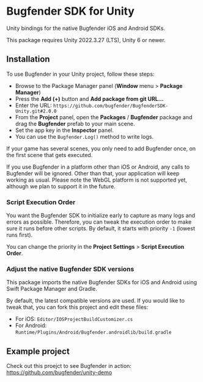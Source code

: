 # Bugfender SDK for Unity

Unity bindings for the native Bugfender iOS and Android SDKs.

This package requires Unity 2022.3.27 (LTS), Unity 6 or newer.

## Installation

To use Bugfender in your Unity project, follow these steps:
 * Browse to the Package Manager panel (**Window** menu > **Package Manager**)
 * Press the **Add (+)** button and **Add package from git URL...**
 * Enter the URL: `https://github.com/bugfender/BugfenderSDK-Unity.git#2.0.0`
 * From the **Project** panel, open the **Packages** / **Bugfender** package and drag the **Bugfender** prefab to your main scene. 
 * Set the app key in the **Inspector** panel.
 * You can use the `Bugfender.Log()` method to write logs.

If your game has several scenes, you only need to add Bugfender once, on the first scene that gets executed.

If you use Bugfender in a platform other than iOS or Android, any calls to Bugfender will be ignored. Other than that, your application will keep working as usual. Please note the WebGL platform is not supported yet, although we plan to support it in the future.

### Script Execution Order
You want the Bugfender SDK to initialize early to capture as many logs and errors as possible. Therefore, you can tweak the execution order to make sure it runs before other scripts. By default, it starts with priority `-1` (lowest runs first).

You can change the priority in the **Project Settings** > **Script Execution Order**.

### Adjust the native Bugfender SDK versions
This package imports the native Bugfender SDKs for iOS and Android using Swift Package Manager and Gradle.

By default, the latest compatible versions are used. If you would like to tweak that, you can fork this project and edit these files:

* For iOS: `Editor/IOSProjectBuildCustomizer.cs`
* For Android: `Runtime/Plugins/Android/Bugfender.androidlib/build.gradle`

## Example project
Check out this proejct to see Bugfender in action: https://github.com/bugfender/unity-demo
